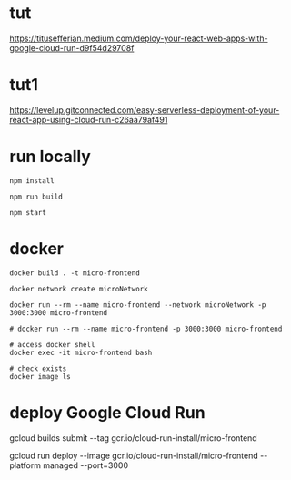 # tut
https://titusefferian.medium.com/deploy-your-react-web-apps-with-google-cloud-run-d9f54d29708f

# tut1
https://levelup.gitconnected.com/easy-serverless-deployment-of-your-react-app-using-cloud-run-c26aa79af491

# run locally
```
npm install

npm run build

npm start
```

# docker
```
docker build . -t micro-frontend

docker network create microNetwork

docker run --rm --name micro-frontend --network microNetwork -p 3000:3000 micro-frontend

# docker run --rm --name micro-frontend -p 3000:3000 micro-frontend

# access docker shell
docker exec -it micro-frontend bash

# check exists
docker image ls
```

# deploy Google Cloud Run
gcloud builds submit --tag gcr.io/cloud-run-install/micro-frontend

gcloud run deploy --image gcr.io/cloud-run-install/micro-frontend --platform managed --port=3000



